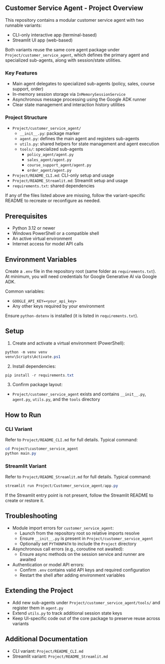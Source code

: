 ## Customer Service Agent - Project Overview

This repository contains a modular customer service agent with two runnable variants:

- CLI-only interactive app (terminal-based)
- Streamlit UI app (web-based)

Both variants reuse the same core agent package under `Project/customer_service_agent`, which defines the primary agent and specialized sub-agents, along with session/state utilities.

### Key Features
- Main agent delegates to specialized sub-agents (policy, sales, course support, order)
- In-memory session storage via `InMemorySessionService`
- Asynchronous message processing using the Google ADK runner
- Clear state management and interaction history utilities

### Project Structure
- `Project/customer_service_agent/`
  - `__init__.py`: package marker
  - `agent.py`: defines the main agent and registers sub-agents
  - `utils.py`: shared helpers for state management and agent execution
  - `tools/`: specialized sub-agents
    - `policy_agent/agent.py`
    - `sales_agent/agent.py`
    - `course_support_agent/agent.py`
    - `order_agent/agent.py`
- `Project/README_CLI.md`: CLI-only setup and usage
- `Project/README_Streamlit.md`: Streamlit setup and usage
- `requirements.txt`: shared dependencies

If any of the files listed above are missing, follow the variant-specific README to recreate or reconfigure as needed.

## Prerequisites
- Python 3.12 or newer
- Windows PowerShell or a compatible shell
- An active virtual environment
- Internet access for model API calls

## Environment Variables
Create a `.env` file in the repository root (same folder as `requirements.txt`). At minimum, you will need credentials for Google Generative AI via Google ADK.

Common variables:
- `GOOGLE_API_KEY=<your_api_key>`
- Any other keys required by your environment

Ensure `python-dotenv` is installed (it is listed in `requirements.txt`).

## Setup
1) Create and activate a virtual environment (PowerShell):
```powershell
python -m venv venv
venv\Scripts\Activate.ps1
```

2) Install dependencies:
```powershell
pip install -r requirements.txt
```

3) Confirm package layout:
- `Project/customer_service_agent` exists and contains `__init__.py`, `agent.py`, `utils.py`, and the `tools` directory

## How to Run

### CLI Variant
Refer to `Project/README_CLI.md` for full details. Typical command:
```powershell
cd Project\customer_service_agent
python main.py
```

### Streamlit Variant
Refer to `Project/README_Streamlit.md` for full details. Typical command:
```powershell
streamlit run Project/Customer_service_agent/app.py
```
If the Streamlit entry point is not present, follow the Streamlit README to create or restore it.

## Troubleshooting
- Module import errors for `customer_service_agent`:
  - Launch from the repository root so relative imports resolve
  - Ensure `__init__.py` is present in `Project/customer_service_agent`
  - Optionally set `PYTHONPATH` to include the `Project` directory
- Asynchronous call errors (e.g., coroutine not awaited):
  - Ensure async methods on the session service and runner are awaited
- Authentication or model API errors:
  - Confirm `.env` contains valid API keys and required configuration
  - Restart the shell after adding environment variables

## Extending the Project
- Add new sub-agents under `Project/customer_service_agent/tools/` and register them in `agent.py`
- Extend `utils.py` to track additional session state keys
- Keep UI-specific code out of the core package to preserve reuse across variants

## Additional Documentation
- CLI variant: `Project/README_CLI.md`
- Streamlit variant: `Project/README_Streamlit.md`



